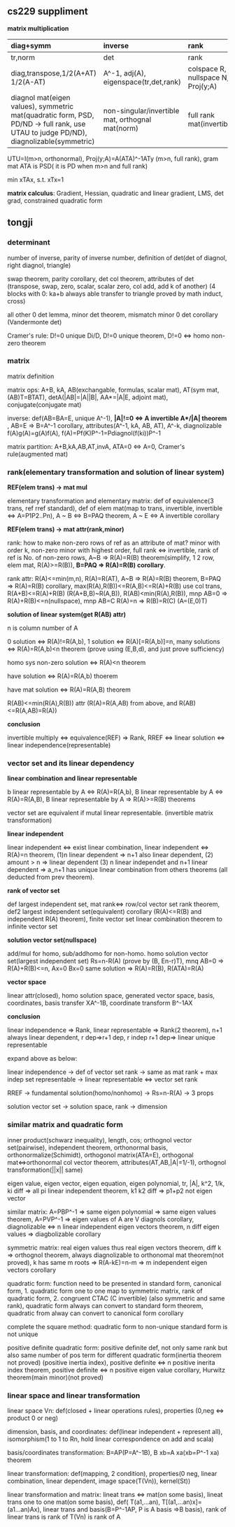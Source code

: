 ## cs229 suppliment

**matrix multiplication**

| diag+symm | inverse | rank |
|:----------|:--------|:-----|
| tr,norm | det | rank |
| diag,transpose,1/2(A+AT) 1/2(A-AT) | A^-1, adj(A), eigenspace(tr,det,rank) | colspace R, nullspace N, Proj(y;A) |
| diagnol mat(eigen values), symmetric mat(quadratic form, PSD, PD/ND -> full rank, use UTAU to judge PD/ND), diagnolizable(symmetric) | non-singular/invertible mat, orthognal mat(norm) | full rank mat(invertible) | 

UTU=I(m>n, orthonormal), Proj(y;A)=A(ATA)^-1ATy (m>n, full rank), gram mat ATA is PSD( it is PD when m>n and full rank)

min xTAx, s.t. xTx=1

**matrix calculus**: Gradient, Hessian, quadratic and linear gradient, LMS, det grad, constrained quadratic form

## tongji

### determinant 

number of inverse, parity of inverse number, definition of det(det of diagnol, right diagnol, triangle)

swap theorem, parity corollary, det col theorem, attributes of det (transpose, swap, zero, scalar, scalar zero, col add, add k of another) (4 blocks with 0: ka+b always able transfer to triangle proved by math induct, cross)

all other 0 det lemma, minor det theorem, mismatch minor 0 det corollary (Vandermonte det)

Cramer's rule: D!=0 unique Di/D, D!=0 unique theorem, D!=0 <=> homo non-zero theorem

### matrix

matrix definition

matrix ops: A+B, kA, AB(exchangable, formulas, scalar mat), AT(sym mat, (AB)T=BTAT), detA(|AB|=|A||B|, AA*=|A|E, adjoint mat), conjugate(conjugate mat)

inverse: def(AB=BA=E, unique A^-1), **|A|!=0 <=> A invertible A&ast;/|A| theorem** , AB=E => B=A^-1 corollary, attributes(A^-1, kA, AB, AT), A^-k, diagnolizable f(A)g(A)=g(A)f(A), f(A)=Pf(K)P^-1=Pdiagnol(f(ki))P^-1

matrix partition: A+B,kA,AB,AT,invA, ATA=0 <=> A=0, Cramer's rule(augmented mat)

### rank(elementary transformation and solution of linear system)

**REF(elem trans) -> mat mul**

elementary transformation and elementary matrix: def of equivalence(3 trans, ref rref standard), def of elem mat(map to trans, invertible, invertible <=> A=P1P2..Pn), A ~ B <=> B=PAQ theorem, A ~ E <=> A invertible corollary

**REF(elem trans) -> mat attr(rank,minor)**

rank: how to make non-zero rows of ref as an attribute of mat? minor with order k, non-zero minor with highest order, full rank <=> invertible, rank of ref is No. of non-zero rows, A~B => R(A)=R(B) theorem(simplify, 1 2 row, elem mat, R(A)>=R(B)), **B=PAQ => R(A)=R(B) corollary**. 

rank attr: R(A)<=min(m,n), R(A)=R(AT), A~B => R(A)=R(B) theorem, B=PAQ => R(A)=R(B) corollary, max(R(A),R(B))<=R(A,B)<=R(A)+R(B) use col trans, R(A+B)<=R(A)+R(B) (R(A+B,B)~R(A,B)), R(AB)<min(R(A),R(B)), mnp AB=0 => R(A)+R(B)<=n(nullspace), mnp AB=C R(A)=n => R(B)=R(C) (A=(E,0)T)

**solution of linear system(get R(AB) attr)**

n is column number of A

0 solution <=> R(A)!=R(A,b), 1 solution <=> R(A)[=R(A,b)]=n, many solutions <=> R(A)=R(A,b)<n theorem (prove using (E,B,d), and just prove sufficiency)

homo sys non-zero solution <=> R(A)<n theorem

have solution <=> R(A)=R(A,b) thoerem

have mat solution <=> R(A)=R(A,B) theorem

R(AB)<=min(R(A),R(B)) attr (R(A)=R(A,AB) from above, and R(AB)<=R(A,AB)=R(A))

**conclusion**

invertible multiply <=> equivalence(REF) => Rank, RREF <=> linear solution <=> linear independence(representable)

### vector set and its linear dependency

**linear combination and linear representable**

b linear representable by A <=> R(A)=R(A,b), B linear representable by A <=> R(A)=R(A,B),  B linear representable by A => R(A)>=R(B) theorems

vector set are equivalent if mutal linear representable. (invertible matrix transformation)

**linear independent**

linear independent <=> exist linear combination, linear independent <=> R(A)=n theorem, (1)n linear dependent => n+1 also linear dependent, (2) amount > n => linear dependent (3) n linear independet and n+1 linear dependent => a_n+1 has unique linear combination from others theorems (all deducted from prev theorem). 

**rank of vector set**

def largest independent set, mat rank<=> row/col vector set rank theorem, def2 largest independent set(equivalent) corollary (R(A)<=R(B) and independent R(A) theorem), finite vector set linear combination theorem to infinite vector set

**solution vector set(nullspace)**

add/mul for homo, sub/addhomo for non-homo. homo solution vector set(largest independent set) Rs=n-R(A) (prove by (B, En-r)T), mnq AB=0 => R(A)+R(B)<=n, Ax=0 Bx=0 same solution => R(A)=R(B), R(ATA)=R(A)

**vector space**

linear attr(closed), homo solution space, generated vector space, basis, coordinates, basis transfer XA^-1B, coordinate transform B^-1AX

**conclusion**

linear independence => Rank, linear representable => Rank(2 theorem), n+1 always linear dependent, r dep=>r+1 dep, r indep r+1 dep=> linear unique representable

expand above as below:

linear independence -> def of vector set rank -> same as mat rank + max indep set representable -> linear representable <=> vector set rank

RREF -> fundamental solution(homo/nonhomo) -> Rs=n-R(A) -> 3 props

solution vector set -> solution space, rank -> dimension

### similar matrix and quadratic form

inner product(schwarz inequality), length, cos; orthognol vector set(pairwise), independent theorem, orthonormal basis, orthonormalize(Schimidt), orthogonol matrix(ATA=E), orthogonal mat<=>orthonormal col vector theorem, attributes(AT,AB,|A|=1/-1), orthognol transformation(||x|| same)

eigen value, eigen vector, eigen equation, eigen polynomial, tr, |A|, k^2, 1/k, ki diff => all pi linear independent theorem, k1 k2 diff => p1+p2 not eigen vector

similar matrix: A=PBP^-1 => same eigen polynomial => same eigen values theorem, A=PVP^-1 => eigen values of A are V diagnols corollary, diagnolizable <=> n linear independent eigen vectors theorem, n diff eigen values => diagbolizable corollary

symmetric matrix: real eigen values thus real eigen vectors theorem, diff k => orthognol theorem, always diagnolizable to orthonomal mat theorem(not proved), k has same m roots => R(A-kE)=n-m => m independent eigen vectors corollary

quadratic form: function need to be presented in standard form, canonical form, 1. quadratic form one to one map to symmetric matrix, rank of quadratic form, 2. congruent CTAC (C invertible) (also symmetric and same rank), quadratic form always can convert to standard form theorem, quadratic from alway can convert to canonical form corollary

complete the square method: quadratic form to non-unique standard form is not unique

positive definite quadratic form: positive definite def, not only same rank but also same number of pos term for different quadratic form(inertia theorem not proved) (positive inertia index), positive definite <=> n positive inerita index theorem,  positive definite <=> n positive eigen value corollary, Hurwitz theorem(main minor)(not proved)

### linear space and linear transformation

linear space Vn: def(closed + linear operations rules), properties (0,neg <=> product 0 or neg)

dimension, basis, and coordinates: def(linear independent + represent all), isomorphism(1 to 1 to Rn, hold linear correspondence on add and scala)

basis/coordinates transformation: B=AP(P=A^-1B), B xb=A xa(xb=P^-1 xa) theorem

linear transformation: def(mapping, 2 condition), properties(0 neg, linear combination, linear dependent, image space(T(Vn)), kernel(St))

linear transformation and matrix: lineat trans <=> mat(on some basis), lineat trans one to one mat(on some basis), def( T(a1,...an), T[(a1,...an)x]=(a1...an)Ax), linear trans and basis(B=P^-1AP, P is A basis =>B basis), rank of linear trans is rank of T(Vn) is rank of A
